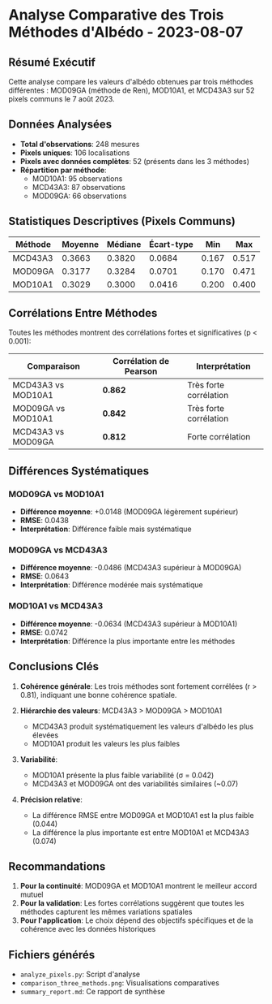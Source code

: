 # Analyse Comparative des Trois Méthodes d'Albédo - 2023-08-07

## Résumé Exécutif

Cette analyse compare les valeurs d'albédo obtenues par trois méthodes différentes : MOD09GA (méthode de Ren), MOD10A1, et MCD43A3 sur 52 pixels communs le 7 août 2023.

## Données Analysées

- **Total d'observations**: 248 mesures
- **Pixels uniques**: 106 localisations
- **Pixels avec données complètes**: 52 (présents dans les 3 méthodes)
- **Répartition par méthode**:
  * MOD10A1: 95 observations
  * MCD43A3: 87 observations  
  * MOD09GA: 66 observations

## Statistiques Descriptives (Pixels Communs)

| Méthode | Moyenne | Médiane | Écart-type | Min   | Max   |
|---------|---------|---------|------------|-------|-------|
| MCD43A3 | 0.3663  | 0.3820  | 0.0684     | 0.167 | 0.517 |
| MOD09GA | 0.3177  | 0.3284  | 0.0701     | 0.170 | 0.471 |
| MOD10A1 | 0.3029  | 0.3000  | 0.0416     | 0.200 | 0.400 |

## Corrélations Entre Méthodes

Toutes les méthodes montrent des corrélations fortes et significatives (p < 0.001):

| Comparaison | Corrélation de Pearson | Interprétation |
|-------------|------------------------|----------------|
| MCD43A3 vs MOD10A1  | **0.862** | Très forte corrélation |
| MOD09GA vs MOD10A1  | **0.842** | Très forte corrélation |
| MCD43A3 vs MOD09GA  | **0.812** | Forte corrélation |

## Différences Systématiques

### MOD09GA vs MOD10A1
- **Différence moyenne**: +0.0148 (MOD09GA légèrement supérieur)
- **RMSE**: 0.0438
- **Interprétation**: Différence faible mais systématique

### MOD09GA vs MCD43A3  
- **Différence moyenne**: -0.0486 (MCD43A3 supérieur à MOD09GA)
- **RMSE**: 0.0643
- **Interprétation**: Différence modérée mais systématique

### MOD10A1 vs MCD43A3
- **Différence moyenne**: -0.0634 (MCD43A3 supérieur à MOD10A1)
- **RMSE**: 0.0742
- **Interprétation**: Différence la plus importante entre les méthodes

## Conclusions Clés

1. **Cohérence générale**: Les trois méthodes sont fortement corrélées (r > 0.81), indiquant une bonne cohérence spatiale.

2. **Hiérarchie des valeurs**: MCD43A3 > MOD09GA > MOD10A1
   - MCD43A3 produit systématiquement les valeurs d'albédo les plus élevées
   - MOD10A1 produit les valeurs les plus faibles

3. **Variabilité**: 
   - MOD10A1 présente la plus faible variabilité (σ = 0.042)
   - MCD43A3 et MOD09GA ont des variabilités similaires (~0.07)

4. **Précision relative**:
   - La différence RMSE entre MOD09GA et MOD10A1 est la plus faible (0.044)
   - La différence la plus importante est entre MOD10A1 et MCD43A3 (0.074)

## Recommandations

1. **Pour la continuité**: MOD09GA et MOD10A1 montrent le meilleur accord mutuel
2. **Pour la validation**: Les fortes corrélations suggèrent que toutes les méthodes capturent les mêmes variations spatiales
3. **Pour l'application**: Le choix dépend des objectifs spécifiques et de la cohérence avec les données historiques

## Fichiers générés

- `analyze_pixels.py`: Script d'analyse
- `comparison_three_methods.png`: Visualisations comparatives
- `summary_report.md`: Ce rapport de synthèse